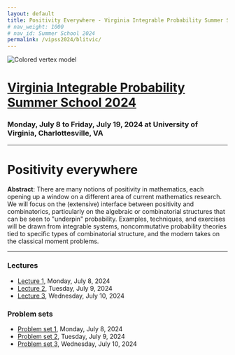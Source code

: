 ```yaml
---
layout: default
title: Positivity Everywhere - Virginia Integrable Probability Summer School 2024
# nav_weight: 1000
# nav_id: Summer School 2024
permalink: /vipss2024/blitvic/
---
```


<img src="{{site.url}}/vipss2024/color-vertex.jpg" style="max-width:100%" alt="Colored vertex model">

# <a href="{{site.url}}/vipss2024/">Virginia Integrable Probability Summer School 2024</a>

### Monday, July 8 to Friday, July 19, 2024 at University of Virginia, Charlottesville, VA


---

# Positivity everywhere

**Abstract**: There are many notions of positivity in mathematics, each opening up a window on a different area of current mathematics research. We will focus on the (extensive) interface between positivity and combinatorics, particularly on the algebraic or combinatorial structures that can be seen to "underpin" probability. Examples, techniques, and exercises will be drawn from integrable systems, noncommutative probability theories tied to specific types of combinatorial structure, and the modern takes on the classical moment problems.

---

### Lectures

- [Lecture 1]({{site.url}}/vipss2024/course_pages/Positivity_L1.pdf), Monday, July 8, 2024
- [Lecture 2]({{site.url}}/vipss2024/course_pages/Positivity_L2.pdf), Tuesday, July 9, 2024
- [Lecture 3]({{site.url}}/vipss2024/course_pages/Positivity_L3.pdf), Wednesday, July 10, 2024

### Problem sets

- [Problem set 1]({{site.url}}/vipss2024/course_pages/Positivity_PS1.pdf), Monday, July 8, 2024
- [Problem set 2]({{site.url}}/vipss2024/course_pages/Positivity_PS2.pdf), Tuesday, July 9, 2024
- [Problem set 3]({{site.url}}/vipss2024/course_pages/Positivity_PS3.pdf), Wednesday, July 10, 2024